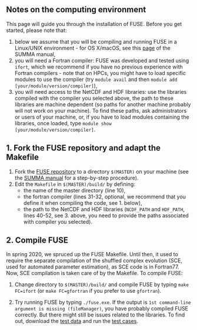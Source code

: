 ## Notes on the computing environment

This page will guide you through the installation of FUSE. Before you get started, please note that:

1. below we assume that you will be compiling and running FUSE in a Linux/UNIX environment - for OS X/macOS, see this [page](https://summa.readthedocs.io/en/latest/installation/SUMMA_on_OS_X/) of the SUMMA manual,
2. you will need a Fortran compiler: FUSE was developed and tested using `ifort`, which we recommend if you have no previous experience with Fortran compilers - note that on HPCs, you might have to load specific modules to use the compiler (try `module avail` and then `module add [your/module/version/compiler]`),
3. you will need access to the NetCDF and HDF libraries: use the libraries compiled with the compiler you selected above, the path to these libraries are machine dependent (so paths for another machine probably will not work on your machine). To find these paths, ask  administrators or users of your machine, or, if you have to load modules containing the libraries, once loaded, type `module show [your/module/version/compiler]`.

## 1. Fork the FUSE repository and adapt the Makefile
1. Fork the [FUSE repository](https://github.com/naddor/fuse) to a directory `$(MASTER)` on your machine (see the [SUMMA manual](http://summa.readthedocs.io/en/latest/development/SUMMA_and_git/) for a step-by-step procedure).
2. Edit the `Makefile` in `$(MASTER)/build/` by defining:
    * the name of the master directory (line 10),
    * the fortran compiler (lines 31-32, optional, we recommend that you define it when compiling the code, see 1. below),
    * the path to the NetCDF and HDF libraries (`NCDF_PATH` and `HDF_PATH`, lines 40-52, see 3. above, you need to provide the paths associated with compiler you selected).

## 2. Compile FUSE
In spring 2020, we spruced up the FUSE Makefile. Until then, it used to require the separate compilation of the shuffled complex evolution (SCE, used for automated parameter estimation), as SCE code is in Fortran77. Now, SCE compilation is taken care of by the Makefile. To compile FUSE:

1. Change directory to `$(MASTER)/build/` and compile FUSE by typing `make FC=ifort` (or `make FC=gfortran` if you prefer to use `gfortran`).

2. Try running FUSE by typing `./fuse.exe`. If the output is `1st command-line argument is missing (fileManager)`, you have probably compiled FUSE correctly. But there might still be issues related to the libraries. To find out, download the [test data](/install/test_data/) and run the [test cases](/install/test_cases/).

<a id="infile_file_formats"></a>
